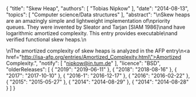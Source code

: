 {
    "title": "Skew Heap",
    "authors": [
        "Tobias Nipkow"
    ],
    "date": "2014-08-13",
    "topics": [
        "Computer science/Data structures"
    ],
    "abstract": "\nSkew heaps are an amazingly simple and lightweight implementation of\npriority queues. They were invented by Sleator and Tarjan [SIAM 1986]\nand have logarithmic amortized complexity. This entry provides executable\nand verified functional skew heaps.\n<p>\nThe amortized complexity of skew heaps is analyzed in the AFP entry\n<a href=\"http://isa-afp.org/entries/Amortized_Complexity.html\">Amortized Complexity</a>.",
    "notify": [
        "nipkow@in.tum.de"
    ],
    "licence": "BSD",
    "olderReleases": [
        {
            "2019": "2019-06-11"
        },
        {
            "2018": "2018-08-16"
        },
        {
            "2017": "2017-10-10"
        },
        {
            "2016-1": "2016-12-17"
        },
        {
            "2016": "2016-02-22"
        },
        {
            "2015": "2015-05-27"
        },
        {
            "2014": "2014-08-29"
        },
        {
            "2014": "2014-08-28"
        }
    ]
}